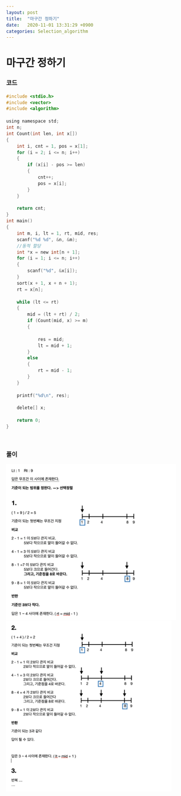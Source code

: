 ```yaml
---
layout: post
title:  "마구간 정하기"
date:   2020-11-01 13:31:29 +0900
categories: Selection_algorithm
---
```

# 마구간 정하기

### 코드

```c
#include <stdio.h>
#include <vector>
#include <algorithm>

using namespace std;
int n;
int Count(int len, int x[])
{
    int i, cnt = 1, pos = x[1];
    for (i = 2; i <= n; i++)
    {
        if (x[i] - pos >= len)
        {
            cnt++;
            pos = x[i];
        }
    }

    return cnt;
}
int main()
{
    int m, i, lt = 1, rt, mid, res;
    scanf("%d %d", &n, &m);
    //동적 할당
    int *x = new int[n + 1];
    for (i = 1; i <= n; i++)
    {
        scanf("%d", &x[i]);
    }
    sort(x + 1, x + n + 1);
    rt = x[n];

    while (lt <= rt)
    {
        mid = (lt + rt) / 2;
        if (Count(mid, x) >= m)
        {

            res = mid;
            lt = mid + 1;
        }
        else
        {
            rt = mid - 1;
        }
    }

    printf("%d\n", res);

    delete[] x;

    return 0;
}
```

<br/> 

### 풀이

<img src="/public/img/44-1.png" style="zoom:45%;"  />
<br/>
<img src="/public/img/44-2.png" style="zoom:45%;"  />